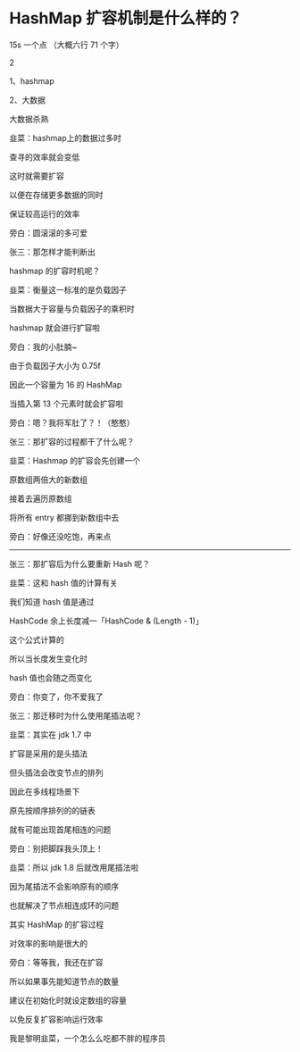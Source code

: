 # HashMap 扩容机制是什么样的？



15s 一个点 （大概六行 71 个字）



2 

1、hashmap

2、大数据

大数据杀熟



韭菜：hashmap上的数据过多时

查寻的效率就会变低

这时就需要扩容

以便在存储更多数据的同时

保证较高运行的效率

旁白：圆滚滚的多可爱

张三：那怎样才能判断出

 hashmap 的扩容时机呢？

韭菜：衡量这一标准的是负载因子

当数据大于容量与负载因子的乘积时

hashmap 就会进行扩容啦

旁白：我的小肚腩~

由于负载因子大小为 0.75f 

因此一个容量为 16 的 HashMap

当插入第 13 个元素时就会扩容啦

旁白：嗯？我将军肚了？！（憨憨）

张三：那扩容的过程都干了什么呢？

韭菜：Hashmap 的扩容会先创建一个

原数组两倍大的新数组

接着去遍历原数组

将所有 entry 都挪到新数组中去

旁白：好像还没吃饱，再来点

----



张三：那扩容后为什么要重新 Hash 呢？

韭菜：这和 hash 值的计算有关

我们知道 hash 值是通过

HashCode 余上长度减一「HashCode & (Length - 1)」

这个公式计算的

所以当长度发生变化时

hash 值也会随之而变化

旁白：你变了，你不爱我了

张三：那迁移时为什么使用尾插法呢？

韭菜：其实在 jdk 1.7 中

扩容是采用的是头插法

但头插法会改变节点的排列

因此在多线程场景下

原先按顺序排列的的链表

就有可能出现首尾相连的问题

旁白：别把脚踩我头顶上！

韭菜：所以 jdk 1.8 后就改用尾插法啦

因为尾插法不会影响原有的顺序

也就解决了节点相连成环的问题

其实 HashMap 的扩容过程

对效率的影响是很大的

旁白：等等我，我还在扩容

所以如果事先能知道节点的数量

建议在初始化时就设定数组的容量

以免反复扩容影响运行效率

我是黎明韭菜，一个怎么么吃都不胖的程序员
